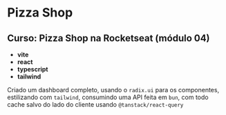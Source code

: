 # Pizza Shop

## Curso: Pizza Shop na Rocketseat (módulo 04)

- **vite**
- **react**
- **typescript**
- **tailwind**

Criado um dashboard completo, usando o `radix.ui` para os componentes, estilizando com `tailwind`, consumindo uma API feita em `bun`, com todo cache salvo do lado do cliente usando `@tanstack/react-query`